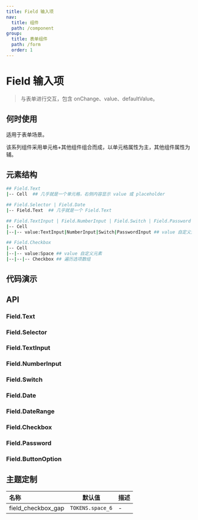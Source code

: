 ```yaml
---
title: Field 输入项
nav:
  title: 组件
  path: /component
group:
  title: 表单组件
  path: /form
  order: 1
---
```


# Field 输入项

> 与表单进行交互，包含 onChange、value、defaultValue。

## 何时使用

适用于表单场景。

该系列组件采用单元格+其他组件组合而成，以单元格属性为主，其他组件属性为辅。

## 元素结构

```bash
## Field.Text
|-- Cell  ## 几乎就是一个单元格，右侧内容显示 value 或 placeholder

## Field.Selector | Field.Date
|-- Field.Text  ## 几乎就是一个 Field.Text

## Field.TextInput | Field.NumberInput | Field.Switch | Field.Password
|-- Cell
|--|-- value:TextInput|NumberInput|Switch|PasswordInput ## value 自定义元素

## Field.Checkbox
|-- Cell
|--|-- value:Space ## value 自定义元素
|--|--|-- Checkbox ## 遍历选项数组
```

## 代码演示

<code src="./__fixtures__/text.tsx"></code>

<code src="./__fixtures__/selector.tsx"></code>

<code src="./__fixtures__/text-input.tsx"></code>

<code src="./__fixtures__/number-input.tsx"></code>

<code src="./__fixtures__/switch.tsx"></code>

<code src="./__fixtures__/date.tsx"></code>

<code src="./__fixtures__/date-range.tsx"></code>

<code src="./__fixtures__/checkbox.tsx"></code>

<code src="./__fixtures__/password.tsx"></code>

<code src="./__fixtures__/button-option.tsx"></code>

## API

### Field.Text

<API hideTitle src="./field-text.tsx"></API>

### Field.Selector

<API hideTitle src="./field-selector.tsx"></API>

### Field.TextInput

<API hideTitle src="./field-text-input.tsx"></API>

### Field.NumberInput

<API hideTitle src="./field-number-input.tsx"></API>

### Field.Switch

<API hideTitle src="./field-switch.tsx"></API>

### Field.Date

<API hideTitle src="./field-date.tsx"></API>

### Field.DateRange

<API hideTitle src="./field-date-range.tsx"></API>

### Field.Checkbox

<API hideTitle src="./field-checkbox.tsx"></API>

### Field.Password

<API hideTitle src="./field-password.tsx"></API>

### Field.ButtonOption

<API hideTitle src="./field-button-option.tsx"></API>

## 主题定制

| 名称               | 默认值           | 描述 |
| :----------------- | ---------------- | ---- |
| field_checkbox_gap | `TOKENS.space_6` | -    |
